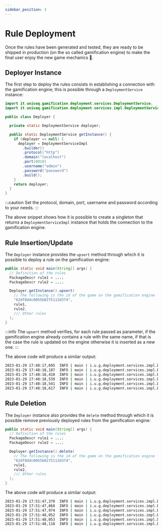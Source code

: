 ```yaml
---
sidebar_position: 3
---
```


# Rule Deployment

Once the rules have been generated and tested, they are ready to be shipped in production (on the so called gamification engine) to make the final user enjoy the new game mechanics 🥳.

## Deployer Instance

The first step to deploy the rules consists in establishing a connection with the gamification engine; this is possible through a `DeploymentService` instance:

```java title="RuleDeployment.java"
import it.univaq.gamification.deployment.services.DeploymentService;
import it.univaq.gamification.deployment.services.impl.DeploymentServiceImpl;

public class Deployer {

  private static DeploymentService deployer;

  public static DeploymentService getInstance() {
    if (deployer == null) {
      deployer = DeploymentServiceImpl
        .builder()
        .protocol("http")
        .domain("localhost")
        .port(8010)
        .username("admin")
        .password("password")
        .build();
    }
    return deployer;
  }
}
```

:::caution
Set the protocol, domain, port, username and password according to your needs.
:::

The above snippet shows how it is possible to create a singleton that returns a `DeploymentServiceImpl` instance that holds the connection to the gamification engine.

## Rule Insertion/Update

The `Deployer` instance provides the `upsert` method through which it is possible to deploy a rule on the gamification engine:

```java title="RuleDeployment.java - Rule upsert" {6-12}
public static void main(String[] args) {
  // Definition of the rules
  PackageDescr rule1 = ...; 
  PackageDescr rule2 = ...;

  Deployer.getInstance().upsert(
    // The following is the id of the game on the gamification engine
    "62df8ddc0055b0275113d374",
    rule1,
    rule2,
    /// Other rules
  );
}
```
:::info
The `upsert` method verifies, for each rule passed as parameter, if the gamification engine already contains a rule with the same name, if that is the case the rule is updated on the engine otherwise it is inserted as a new one.
:::

The above code will produce a similar output:

```bash
2023-01-29 17:48:17,695  INFO | main | i.u.g.deployment.services.impl.DeploymentServiceImpl    | PENDING - Retrieving rules of game with ID 62df8ddc0055b0275113d374... 
2023-01-29 17:48:18,187  INFO | main | i.u.g.deployment.services.impl.DeploymentServiceImpl    | SUCCESS - Rules of game 62df8ddc0055b0275113d374 retrieved 
2023-01-29 17:48:18,410  INFO | main | i.u.g.deployment.services.impl.DeploymentServiceImpl    | PENDING - Adding rule "rule1" to game with ID 62df8ddc0055b0275113d374... 
2023-01-29 17:48:18,539  INFO | main | i.u.g.deployment.services.impl.DeploymentServiceImpl    | SUCCESS - Rule "rule1" added to game with ID 62df8ddc0055b0275113d374 
2023-01-29 17:48:18,541  INFO | main | i.u.g.deployment.services.impl.DeploymentServiceImpl    | PENDING - PENDING - Editing rule "rule2" (ID: 63d6a352e392ba20b7009a78) to game with ID 62df8ddc0055b0275113d374...
2023-01-29 17:48:18,617  INFO | main | i.u.g.deployment.services.impl.DeploymentServiceImpl    | SUCCESS - Rule "rule2" (ID: 63d6a352e392ba20b7009a79) edited at game with ID 62df8ddc0055b0275113d374 
```

## Rule Deletion

The `Deployer` instance also provides the `delete` method through which it is possible remove previously deployed rules from the gamification engine:

```java title="RuleDeployment.java - Rule deletion" {6-12}
public static void main(String[] args) {
  // Definition of the rules
  PackageDescr rule1 = ...; 
  PackageDescr rule2 = ...;

  Deployer.getInstance().delete(
    // The following is the id of the game on the gamification engine
    "62df8ddc0055b0275113d374",
    rule1,
    rule2,
    /// Other rules
  );
}
```

The above code will produce a similar output:

```bash
2023-01-29 17:51:47,378  INFO | main | i.u.g.deployment.services.impl.DeploymentServiceImpl    | PENDING - Retrieving rules of game with ID 62df8ddc0055b0275113d374... 
2023-01-29 17:51:47,868  INFO | main | i.u.g.deployment.services.impl.DeploymentServiceImpl    | SUCCESS - Rules of game 62df8ddc0055b0275113d374 retrieved 
2023-01-29 17:51:47,974  INFO | main | i.u.g.deployment.services.impl.DeploymentServiceImpl    | PENDING - Deleting rule with ID 63d6a352e392ba20b7009a77 to game with ID 62df8ddc0055b0275113d374... 
2023-01-29 17:51:48,052  INFO | main | i.u.g.deployment.services.impl.DeploymentServiceImpl    | SUCCESS - Rule with ID 63d6a352e392ba20b7009a77 deleted at game with ID 62df8ddc0055b0275113d374 
2023-01-29 17:51:48,053  INFO | main | i.u.g.deployment.services.impl.DeploymentServiceImpl    | PENDING - Deleting rule with ID 63d6a352e392ba20b7009a78 to game with ID 62df8ddc0055b0275113d374... 
2023-01-29 17:51:48,118  INFO | main | i.u.g.deployment.services.impl.DeploymentServiceImpl    | SUCCESS - Rule with ID 63d6a352e392ba20b7009a78 deleted at game with ID 62df8ddc0055b0275113d374 
```